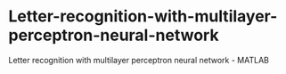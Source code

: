 # Letter-recognition-with-multilayer-perceptron-neural-network
Letter recognition with multilayer perceptron neural network - MATLAB

